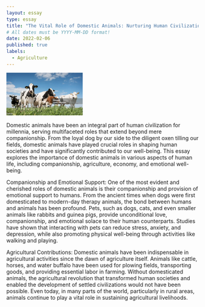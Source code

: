 ```yaml
---
layout: essay
type: essay
title: "The Vital Role of Domestic Animals: Nurturing Human Civilization"
# All dates must be YYYY-MM-DD format!
date: 2022-02-06
published: true
labels:
  - Agriculture
---
```


<img width="200px" class="rounded float-start pe-4" src="../img/cow.png">

Domestic animals have been an integral part of human civilization for millennia, serving multifaceted roles that extend beyond mere companionship. From the loyal dog by our side to the diligent oxen tilling our fields, domestic animals have played crucial roles in shaping human societies and have significantly contributed to our well-being. This essay explores the importance of domestic animals in various aspects of human life, including companionship, agriculture, economy, and emotional well-being.

Companionship and Emotional Support:
One of the most evident and cherished roles of domestic animals is their companionship and provision of emotional support to humans. From the ancient times when dogs were first domesticated to modern-day therapy animals, the bond between humans and animals has been profound. Pets, such as dogs, cats, and even smaller animals like rabbits and guinea pigs, provide unconditional love, companionship, and emotional solace to their human counterparts. Studies have shown that interacting with pets can reduce stress, anxiety, and depression, while also promoting physical well-being through activities like walking and playing.

Agricultural Contributions:
Domestic animals have been indispensable in agricultural activities since the dawn of agriculture itself. Animals like cattle, horses, and water buffalo have been used for plowing fields, transporting goods, and providing essential labor in farming. Without domesticated animals, the agricultural revolution that transformed human societies and enabled the development of settled civilizations would not have been possible. Even today, in many parts of the world, particularly in rural areas, animals continue to play a vital role in sustaining agricultural livelihoods.
